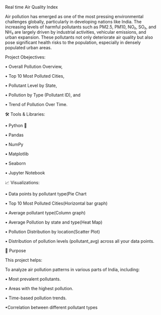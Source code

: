Real time Air Quality Index

Air pollution has emerged as one of the most pressing environmental challenges globally, particularly in developing nations like India. The increasing levels of harmful pollutants such as PM2.5, PM10, NO₂, SO₂, and NH₃ are largely driven by industrial activities, vehicular emissions, and urban expansion. These pollutants not only deteriorate air quality but also pose significant health risks to the population, especially in densely populated urban areas.

Project Obejectives:


• Overall Pollution Overview,

• Top 10 Most Polluted Cities,

• Pollutant Level by State,

• Pollution by Type (Pollutant ID), and

• Trend of Pollution Over Time.
 
🛠️ Tools & Libraries:


• Python 🐍

• Pandas

• NumPy

• Matplotlib

• Seaborn

• Jupyter Notebook

📈 Visualizations:


• Data points by pollutant type(Pie Chart

• Top 10 Most Polluted Cities(Horizontal bar graph)

• Average pollutant type(Column graph)

• Average Pollution by state and type(Heat Map)

• Pollution Distribution by location(Scatter Plot)

• Distribution of pollution levels (pollutant_avg) across all your data points.


📌 Purpose

This project helps:

To analyze air pollution patterns in various parts of India, including:

• Most prevalent pollutants.

• Areas with the highest pollution.

• Time-based pollution trends.

 •Correlation between different pollutant types
